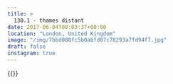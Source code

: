 ```yaml
---
title: >
  130.1 - thames distant
date: 2017-06-04T00:03:37+00:00
location: "London, United Kingdom"
image: "/img/7bbd088fc5b0abfd07c78293a7fd94f7.jpg"
draft: false
instagram: true
---
```


{{<photo src="/img/7bbd088fc5b0abfd07c78293a7fd94f7.jpg">}}
